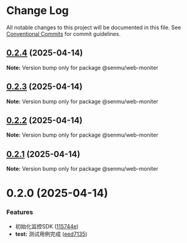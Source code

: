 # Change Log

All notable changes to this project will be documented in this file.
See [Conventional Commits](https://conventionalcommits.org) for commit guidelines.

## [0.2.4](https://github.com/senmu-a/web-moniter/compare/@senmu/web-moniter@0.2.3...@senmu/web-moniter@0.2.4) (2025-04-14)

**Note:** Version bump only for package @senmu/web-moniter





## [0.2.3](https://github.com/senmu-a/web-moniter/compare/@senmu/web-moniter@0.2.2...@senmu/web-moniter@0.2.3) (2025-04-14)

**Note:** Version bump only for package @senmu/web-moniter





## [0.2.2](https://github.com/senmu-a/web-moniter/compare/@senmu/web-moniter@0.2.1...@senmu/web-moniter@0.2.2) (2025-04-14)

**Note:** Version bump only for package @senmu/web-moniter





## [0.2.1](https://github.com/senmu-a/web-moniter/compare/@senmu/web-moniter@0.2.0...@senmu/web-moniter@0.2.1) (2025-04-14)

**Note:** Version bump only for package @senmu/web-moniter





# 0.2.0 (2025-04-14)


### Features

* 初始化监控SDK ([115744e](https://github.com/senmu-a/web-moniter/commit/115744e4dd1f467988a5ee09ce43c8c602816870))
* **test:** 测试用例完成 ([eed7135](https://github.com/senmu-a/web-moniter/commit/eed7135232a7f9e0b503b4d2c84d57b7b2323ffe))
